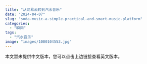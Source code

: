 ```yaml
---
title: "从网易云转到汽水音乐"
date: "2024-04-07"
slug: "soda-music-a-simple-practical-and-smart-music-platform"
categories: 
  - "瞬间"
tags: 
  - "汽水音乐"
image: "images/1000104553.jpg"
---
```



本文暂未提供中文版本，您可以点击上边链接查看英文版本。